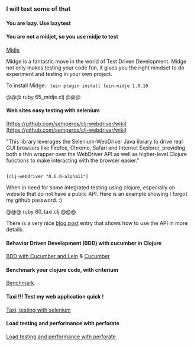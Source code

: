 
### I will test some of that

#### You are lazy. Use lazytest

####  You are not a midjet, so you use midje to test 
[Midje](https://github.com/marick/Midje)

Midge is a fantastic move in the world of Test Driven Development. Midge not only makes testing your code fun, it gives you the right mindset to do experiment and testing in your own project.

To install Midge:
<code>
lein plugin install lein-midje 1.0.10
</code>

@@@ ruby 65_midje.clj @@@

####  Web sites easy testing with selenium
[https://github.com/semperos/clj-webdriver/wiki](https://github.com/semperos/clj-webdriver/wiki)

"This library leverages the Selenium-WebDriver Java library to drive real GUI browsers like Firefox, Chrome, Safari and Internet Explorer, providing both a thin wrapper over the WebDriver API as well as higher-level Clojure functions to make interacting with the browser easier."

<code>
[clj-webdriver "0.6.0-alpha11"]
</code>

When in need for some integrated testing using clojure, especially on website that do not have a public API.  Here is an example showing I forgot my github password. :)

@@@ ruby 60_taxi.clj @@@

There is a very nice [blog post](http://corfield.org/blog/post.cfm/automated-browser-based-testing-with-clojure) entry that shows how to use the API in more details. 

#### Behavior Driven Development (BDD) with cucumber in Clojure
[BDD with Cucumber and Lein](https://github.com/nilswloka/lein-cucumber) & [Cucumber](http://www.matthewtodd.info/?p=112)

#### Benchmark your clojure code, with criterium
[Benchmark](https://github.com/neatonk/criterium)

#### Taxi !!! Test my web application quick !
[Taxi, testing with selenium](https://github.com/semperos/clj-webdriver)

#### Load testing and performance with perforate
[Load testing and performance with perforate](https://github.com/davidsantiago/perforate)